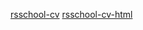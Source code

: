 [rsschool-cv](https://umid221.github.io/rsschool-cv/cv)
[rsschool-cv-html](https://umid221.github.io/rsschool-cv/)
